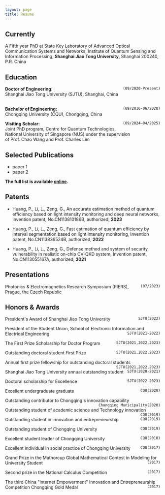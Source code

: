 ```yaml
---
layout: page
title: Resume 
---
```

## Currently

A Fifth year PhD at State Key Laboratory of Advanced Optical Communication Systems and Networks, Institute of Quantum Sensing and Information Processing, __Shanghai Jiao Tong University__, Shanghai 200240, P.R. China   

## Education

__Doctor of Engineering:__ <span style="float:right;">`(09/2020-Present)`</span>     
Shanghai Jiao Tong University (SJTU), Shanghai, China      
​

__Bachelor of Engineering:__ <span style="float:right;">`(09/2016-06/2020)`</span>     
Chongqing University (CQU), Chongqing, China      

__Visiting Scholar:__ <span style="float:right;">`(09/2024–04/2025)`</span>     
Joint PhD program, Centre for Quantum Technologies,    
National University of Singapore (NUS) under the supervision    
of Prof. Chao Wang and Prof. Charles Lim    

## Selected Publications

- paper 1
- paper 2

__The full list is available [online](https://www.researchgate.net/profile/Lang-Li-14).__

## Patents

- Huang, P., Li, L., Zeng, G., An accurate estimation method of quantum efficiency based on light intensity monitoring and deep neural networks, Invention patent, No.CN113810186B, authorized, __2023__

- Huang, P., Li, L., Zeng, G., Fast estimation of quantum efficiency by interval segmentation based on light intensity monitoring, Invention patent, No.CN113836524B, authorized, __2022__

- Huang, P., Li, L., Zeng, G., Defense method and system of security vulnerability in realistic on-chip CV-QKD system, Invention patent, No.CN113055167A, authorized, __2021__

## Presentations

Photonics & Electromagnetics Research Symposium (PIERS), <span style="float:right;">`(07/2023)`</span>    
Prague, the Czech Republic

## Honors & Awards

President's Award of Shanghai Jiao Tong University <span style="float:right;">`SJTU(2022)`</span>     

President of the Student Union, School of Electronic Information and Electrical Engineering <span style="float:right;">`SJTU(2021-2022)`</span>    

The First Prize Scholarship for Doctor Program <span style="float:right;">`SJTU(2021,2022,2023)`</span>    

Outstanding doctoral student First Prize <span style="float:right;">`SJTU(2021,2022,2023)`</span>    

Annual first prize fellowship for outstanding doctoral students <span style="float:right;">`SJTU(2021,2022,2023)`</span>     

Shanghai Jiao Tong University annual outstanding student <span style="float:right;">`SJTU(2020-2021)`</span>    

Doctoral scholarship for Excellence <span style="float:right;">`SJTU(2022-2023)`</span>    

Excellent undergraduate graduate <span style="float:right;">`CQU(2020)`</span>    

Outstanding contributor to Chongqing's innovation capability <span style="float:right;">`Chongqing Municipality(2020)`</span>     

Outstanding student of academic science and Technology innovation <span style="float:right;">`CQU(2019)`</span>    

Outstanding student in innovation and entrepreneurship <span style="float:right;">`CQU(2019)`</span>     

Outstanding student of Chongqing University <span style="float:right;">`CQU(2019)`</span>     

Excellent student leader of Chongqing University <span style="float:right;">`CQU(2018)`</span>      

Excellent individual in social practice of Chongqing University <span style="float:right;">`CQU(2017)`</span>     

Grand Prize in the Mathorcup Global Mathematical Contest in Modeling for University Student <span style="float:right;">`(2017)`</span>     

Second prize in the National Calculus Competition <span style="float:right;">`(2017)`</span>     

The third China "Internet Empowerment" Innovation and Entrepreneurship Competition Chongqing Gold Medal <span style="float:right;">`(2017)`</span>    

